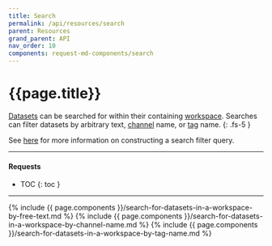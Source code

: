 ```yaml
---
title: Search
permalink: /api/resources/search
parent: Resources
grand_parent: API
nav_order: 10
components: request-md-components/search
---
```


# {{page.title}}

[Datasets](datasets#dataset) can be searched for within their containing [workspace](workspaces). Searches can filter datasets by arbitrary text, [channel](channels) name, or [tag](tags) name.
{: .fs-5 }

See [here]({{site.baseurl}}/api/links#search) for more information on constructing a search filter query.

---

#### Requests

- TOC
{: toc }

---

{% include {{ page.components }}/search-for-datasets-in-a-workspace-by-free-text.md %}
{% include {{ page.components }}/search-for-datasets-in-a-workspace-by-channel-name.md %}
{% include {{ page.components }}/search-for-datasets-in-a-workspace-by-tag-name.md %}

